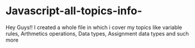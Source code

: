 # Javascript-all-topics-info-
Hey Guys!! I created a whole file in which i cover my topics like variable rules,  Arthmetics operations, Data types, Assignment data types and such more 
